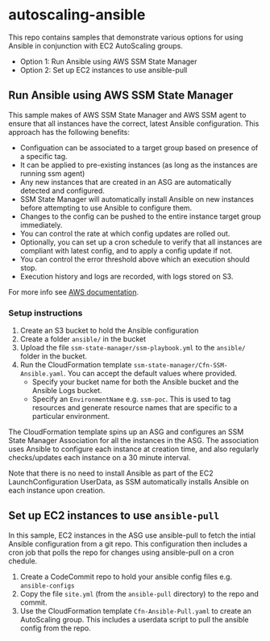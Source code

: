 # autoscaling-ansible

This repo contains samples that demonstrate various options for using Ansible
in conjunction with EC2 AutoScaling groups.

- Option 1: Run Ansible using AWS SSM State Manager
- Option 2: Set up EC2 instances to use ansible-pull

## Run Ansible using AWS SSM State Manager

This sample makes of AWS SSM State Manager and AWS SSM agent to ensure that all instances have the correct, latest Ansible configuration. This approach has the following benefits:
- Configuation can be associated to a target group based on presence of a specific tag.
- It can be applied to pre-existing instances (as long as the instances are running ssm agent)
- Any new instances that are created in an ASG are automatically detected and configured.
- SSM State Manager will automatically install Ansible on new instances before attempting to use Ansible to configure them.
- Changes to the config can be pushed to the entire instance target group immediately.
- You can control the rate at which config updates are rolled out.
- Optionally, you can set up a cron schedule to verify that all instances are compliant with latest config, and to apply a config update if not.
- You can control the error threshold above which an execution should stop.
- Execution history and logs are recorded, with logs stored on S3.

For more info see [AWS documentation](https://docs.aws.amazon.com/systems-manager/latest/userguide/systems-manager-state-manager-ansible.html).

### Setup instructions

1. Create an S3 bucket to hold the Ansible configuration 
2. Create a folder `ansible/` in the bucket
3. Upload the file `ssm-state-manager/ssm-playbook.yml` to the `ansible/` folder in the bucket.
4. Run the CloudFormation template `ssm-state-manager/Cfn-SSM-Ansible.yaml`. You can accept the default values where provided.
   - Specify your bucket name for both the Ansible bucket and the Ansible Logs bucket.
   - Specify an `EnvironmentName` e.g. `ssm-poc`. This is used to tag
    resources and generate resource names that are specific to a
    particular environment.

The CloudFormation template spins up an ASG and configures an SSM State Manager Association for all the instances in the ASG. The association
uses Ansible to configure each instance at creation time, and also regularly checks/updates each instance on a 30 minute interval.

Note that there is no need to install Ansible as part of the EC2 LaunchConfiguration UserData, as SSM automatically installs Ansible on each instance upon creation.


## Set up EC2 instances to use `ansible-pull`

In this sample, EC2 instances in the ASG use ansible-pull to fetch the intial
Ansible configuration from a git repo. This configuration then includes
a cron job that polls the repo for changes using ansible-pull on a cron chedule.

1. Create a CodeCommit repo to hold your ansible config files e.g. `ansible-configs`
2. Copy the file `site.yml` (from the `ansible-pull` directory) to the repo and commit.
3. Use the CloudFormation template `Cfn-Ansible-Pull.yaml` to create an AutoScaling group. This includes a userdata script to pull the ansible config from the repo.
